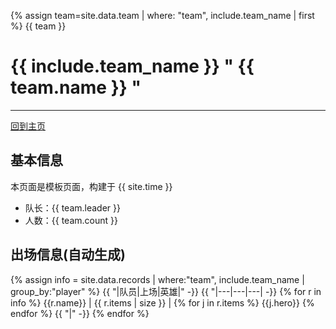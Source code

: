 
{% assign team=site.data.team | where: "team", include.team_name | first %}
{{ team }}
# {{ include.team_name }} " {{ team.name }} "
---
[回到主页](README.md)

## 基本信息
本页面是模板页面，构建于 {{ site.time }}

- 队长：{{ team.leader }}
- 人数：{{ team.count }}

## 出场信息(自动生成)

{% assign info = site.data.records | where:"team", include.team_name | group_by:"player" %}
{{ "|队员|上场|英雄|" -}}
{{ "|---|---|---| -}}
{% for r in info %}
  {{r.name}}  |  {{ r.items | size }} |  {% for j in r.items %}  {{j.hero}}  {% endfor %}  {{ "|" -}}
{% endfor %}
